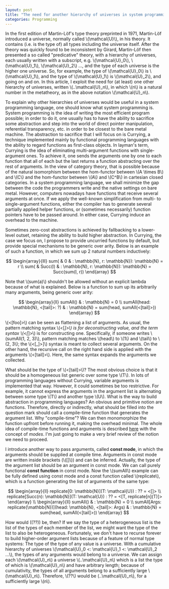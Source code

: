 ```yaml
---
layout: post
title: "The need for another hierarchy of universes in system programming languages"
categories: Programming
---
```


In the first edition of Martin-Löf's type theory preprinted in 1971, Martin-Löf introduced a universe, normally called \\(\mathcal{U}\\), in his theory.
It contains (i.e. is the type of) all types including the universe itself.
After the theory was quickly found to be inconsistent by Girard, Martin-Löf then presented a so called "predicative" theory, with a hierarchy of universes, each usually written with a subscript, e.g. \\(\mathcal{U}_0\\), \\(\mathcal{U}_1\\), \\(\mathcal{U}_2\\) ..., and the type of each universe is the higher one universe.
So, for example, the type of \\(\mathcal{U}_0\\) is \\(\mathcal{U}_1\\), and the type of \\(\mathcal{U}_1\\) is \\(\mathcal{U}_2\\), and going on and on.
In this article, I exploit the need for (at least) one other hierarchy of universes, written \\(..\mathcal{U}_n\\), in which \\(n\\) is a natural number in the metatheory, as in the above notation \\(\mathcal{U}_n\\).

To explain why other hierarchies of universes would be useful in a system programming language, one should know what system programming is.
System programming is the idea of writing the most efficient program possible; in order to do it, one usually has to have the ability to sacrifice some abstraction and step into the world of direct pointer manipulation, referential transparency, etc. in order to be closest to the bare metal machine.
The abstraction to sacrifice that I will focus on is Currying, a technique implemented mainly by functional programming languages with the ability to regard functions as first-class objects.
In layman's term, Currying is the idea of eliminating multi-argument functions with single-argument ones.
To achieve it, one sends the arguments one by one to each function that all of each but the last returns a function abstracting over the rest of arguments.
In the view of category theory, that is possible because of the natural isomorphism between the hom-functor between \\(A \times B\\) and \\(C\\) and the hom-functor between \\(A\\) and \\(C^B\\) in cartesian closed categories.
In a system programming language, we shall minimize the gap between the code the programmers write and the native settings on bare metal.
However, computers nowadays have functions that receive several arguments at once.
If we apply the well-known simplification from multi- to single-argument functions, either the compiler has to generate several partially applied helper functions, or (sometimes necessarily) function pointers have to be passed around.
In either case, Currying induce an overhead to the machine.

Sometimes zero-cost abstractions is achieved by fallbacking to a lower-level outset, retaining the ability to build higher abstraction.
In Currying, the case we focus on, I propose to provide uncurried functions by default, but provide special mechanisms to be generic over arity.
Below is an example of such a function, in which we sum up 2 natural numbers inductively:

$$
\begin{array}{lll}
sum( & 0       & : \mathbb{N}, r: \mathbb{N}): \mathbb{N} = r \\
sum( & Succ(l) & : \mathbb{N}, r: \mathbb{N}): \mathbb{N} = Succ(sum(l, r))
\end{array}
$$

Note that \\(sum(a)\\) shouldn't be allowed without an explicit lambda because of what is explained.
Below is a function to sum up its arbitrarily many arguments, being generic over arity:

$$
\begin{array}{ll}
sumAll()                              & : \mathbb{N} = 0 \\
sumAll(head: \mathbb{N}, <[tail]>: ?) & : \mathbb{N} = sum(head, sumAll(<[tail]>))
\end{array}
$$

\\(<[foo]>\\) can be seen as flattening a list of arguments.
As usual, the pattern matching syntax \\(<[_]>\\) is for deconstructing value, and the term syntax \\(<[_]>\\) is for constructing one.
Specifically, if someone writes \\(sumAll(1, 2, 3)\\), pattern matching matches \\(head\\) to \\(1\\) and \\(tail\\) to \\(2, 3\\); the \\(<[_]>]\\) syntax is meant to collect several arguments.
On the other hand, the recursive call on the right hand side is applied with the arguments \\(<[tail]>\\).
Here, the same syntax expands the arguments we collected.

What should be the type of \\(<[tail]>\\)?
The most obvious choice is that it should be a homogeneous list generic over some type \\(T\\).
In lots of programming languages without Currying, variable arguments is implemented that way.
However, it could sometimes be too restrictive.
For example, it cannot express the arguments in the argument list is alternating between some type \\(T\\) and another type \\(U\\).
What is the way to build abstraction in programming languages?
An obvious and primitive notion are functions.
Therefore, directly or indirectly, what should be filled into the question mark should call a compile-time function that generates the argument list.
Why "compile-time"?
We can then monomorphize the function upfront before running it, making the overhead minimal.
The whole idea of compile-time functions and arguments is described [here](http://andyshiue.github.io/programming/2016/05/01/modes.html) with the concept of *modes*.
I'm just going to make a very brief review of the notion we need to proceed.

I introduce another way to pass arguments, called **const mode**, in which the arguments should be supplied at compile time.
Arguments in const mode are written inside brackets (\\([]\\)) and can be inferred.
Actually, the type of the argument list should be an argument in const mode.
We can call purely functional **const function** in const mode.
Now the \\(sumAll\\) example can be fully defined using const mode and a const function called \\(replicate\\), which is a function generating the list of arguments of the same type:

$$
\begin{array}{ll}
replicate[0: \mathbb{N}](T: \mathcal{U}) : ?? = <[]> \\
replicate[Succ(n): \mathbb{N}](T: \mathcal{U}) : ?? = <[T, replicate[n](T)]>
\end{array} \\
\begin{array}{ll}
sumAll()                                                              & : \mathbb{N} = 0 \\
sumAll[Args: replicate(\mathbb{N})](head: \mathbb{N}, <[tail]>: Args) & : \mathbb{N} = sum(head, sumAll(<[tail]>))
\end{array}
$$

How would \((??\)) be, then?
If we say the type of a heterogeneous list is the list of the types of each member of the list, we might want the type of the list to also be heterogeneous.
Fortunately, we don't have to recurse forever to build higher-order argument lists because of a feature of normal type systems:
The type of the type of any value is a universe.
With a cumulative hierarchy of universes \\(\mathcal{U}_0 <: \mathcal{U}_1 <: \mathcal{U}_2 ...\\), the types of any arguments would belong to a universe.
We can assign each \\(\mathcal{U}_n\\) a universe \\(..\mathcal{U}_n\\) which is a list the type of which is \\(\mathcal{U}_n\\) and have arbitrary length; because of cumulativity, the types of all arguments belong to a sufficiently large \\(\mathcal{U}_n\\).
Therefore, \\(??\\) would be \(..\mathcal{U}_n\\), for a sufficiently large \\(n\\).
